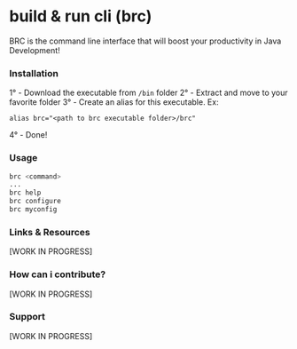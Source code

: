 # build & run cli (brc)

BRC is the command line interface that will boost your productivity in Java Development!

### Installation

1° - Download the executable from `/bin` folder
2° - Extract and move to your favorite folder
3° - Create an alias for this executable. Ex:
```
alias brc="<path to brc executable folder>/brc"
```
4° - Done!

### Usage

```bash
brc <command>
...
brc help
brc configure
brc myconfig
```

### Links & Resources

[WORK IN PROGRESS]

### How can i contribute?

[WORK IN PROGRESS]

### Support

[WORK IN PROGRESS]